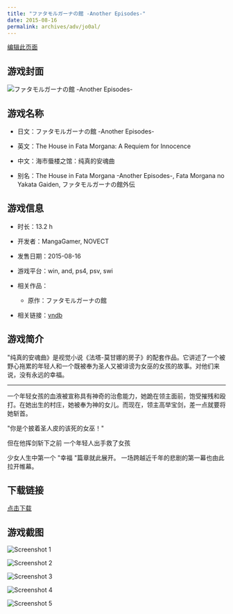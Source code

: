 ```yaml
---
title: "ファタモルガーナの館 -Another Episodes-"
date: 2015-08-16
permalink: archives/adv/jo0al/
---
```

[编辑此页面](https://github.com/ACG-3/ADV3-source/blob/main/source/_posts/%E3%83%95%E3%82%A1%E3%82%BF%E3%83%A2%E3%83%AB%E3%82%AC%E3%83%BC%E3%83%8A%E3%81%AE%E9%A4%A8%20-Another%20Episodes-.md)

## 游戏封面

![ファタモルガーナの館 -Another Episodes-](https://pan.timero.xyz/d/onedrive/img_lib_001/%E3%83%95%E3%82%A1%E3%82%BF%E3%83%A2%E3%83%AB%E3%82%AC%E3%83%BC%E3%83%8A%E3%81%AE%E9%A4%A8%20-Another%20Episodes-_cover.avif)


## 游戏名称

- 日文：ファタモルガーナの館 -Another Episodes-
- 英文：The House in Fata Morgana: A Requiem for Innocence
- 中文：海市蜃楼之馆：纯真的安魂曲

- 别名：The House in Fata Morgana -Another Episodes-, Fata Morgana no Yakata Gaiden, ファタモルガーナの館外伝


## 游戏信息

- 时长：13.2 h
- 开发者：MangaGamer, NOVECT
- 发售日期：2015-08-16
- 游戏平台：win, and, ps4, psv, swi
- 相关作品：
   - 原作：ファタモルガーナの館

- 相关链接：[vndb](https://vndb.org/v18397)


## 游戏简介

"纯真的安魂曲》是视觉小说《法塔-莫甘娜的房子》的配套作品。它讲述了一个被野心拖累的年轻人和一个既被奉为圣人又被诽谤为女巫的女孩的故事。对他们来说，没有永远的幸福。

---------------------------

一个年轻女孩的血液被宣称具有神奇的治愈能力，她跪在领主面前，饱受摧残和殴打。在她出生的村庄，她被奉为神的女儿。而现在，领主高举宝剑，差一点就要将她斩首。

"你是个披着圣人皮的该死的女巫！"

但在他挥剑斩下之前 一个年轻人出手救了女孩

少女人生中第一个 "幸福 "篇章就此展开。
一场跨越近千年的悲剧的第一幕也由此拉开帷幕。




## 下载链接

[点击下载](https://pan.timero.xyz/onedrive/adv_lib_001/%E3%83%95%E3%82%A1%E3%82%BF%E3%83%A2%E3%83%AB%E3%82%AC%E3%83%BC%E3%83%8A%E3%81%AE%E9%A4%A8%20-Another%20Episodes-)


## 游戏截图


![Screenshot 1](https://pan.timero.xyz/d/onedrive/img_lib_001/%E3%83%95%E3%82%A1%E3%82%BF%E3%83%A2%E3%83%AB%E3%82%AC%E3%83%BC%E3%83%8A%E3%81%AE%E9%A4%A8%20-Another%20Episodes-_Screenshot_1.avif)

![Screenshot 2](https://pan.timero.xyz/d/onedrive/img_lib_001/%E3%83%95%E3%82%A1%E3%82%BF%E3%83%A2%E3%83%AB%E3%82%AC%E3%83%BC%E3%83%8A%E3%81%AE%E9%A4%A8%20-Another%20Episodes-_Screenshot_2.avif)

![Screenshot 3](https://pan.timero.xyz/d/onedrive/img_lib_001/%E3%83%95%E3%82%A1%E3%82%BF%E3%83%A2%E3%83%AB%E3%82%AC%E3%83%BC%E3%83%8A%E3%81%AE%E9%A4%A8%20-Another%20Episodes-_Screenshot_3.avif)

![Screenshot 4](https://pan.timero.xyz/d/onedrive/img_lib_001/%E3%83%95%E3%82%A1%E3%82%BF%E3%83%A2%E3%83%AB%E3%82%AC%E3%83%BC%E3%83%8A%E3%81%AE%E9%A4%A8%20-Another%20Episodes-_Screenshot_4.avif)

![Screenshot 5](https://pan.timero.xyz/d/onedrive/img_lib_001/%E3%83%95%E3%82%A1%E3%82%BF%E3%83%A2%E3%83%AB%E3%82%AC%E3%83%BC%E3%83%8A%E3%81%AE%E9%A4%A8%20-Another%20Episodes-_Screenshot_5.avif)

